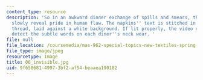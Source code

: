 ```yaml
---
content_type: resource
description: 'So in an awkward dinner exchange of spills and smears, the napkins would
  slowly reveal pride in human flaw. The napkins'' text is stitched in clear, plastic
  thread, laid against a white background. If lit properly, the video camera wouldn''t
  detect the subtle words on each diner''s neck wear. '
file: null
file_location: /coursemedia/mas-962-special-topics-new-textiles-spring-2010/9f65868149973bf2af54beaaea190182_06_invisible.jpg
file_type: image/jpeg
resourcetype: Image
title: 06_invisible.jpg
uid: 9f658681-4997-3bf2-af54-beaaea190182
---
```


